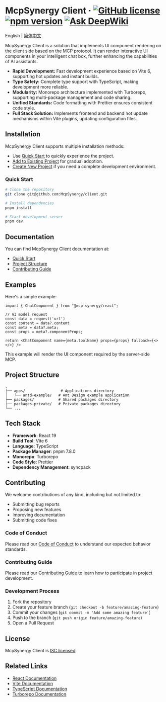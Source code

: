 # McpSynergy Client &middot; [![GitHub license](https://img.shields.io/badge/license-ISC-blue.svg)](LICENSE) [![npm version](https://img.shields.io/npm/v/mcps-client.svg?style=flat)](https://www.npmjs.com/package/mcps-client) [![Ask DeepWiki](https://deepwiki.com/badge.svg)](https://deepwiki.com/McpSynergy/client)

English | [简体中文](README.ZH.md)

McpSynergy Client is a solution that implements UI component rendering on the client side based on the MCP protocol. It can render interactive UI components in your intelligent chat box, further enhancing the capabilities of AI assistants.

* **Rapid Development:** Fast development experience based on Vite 6, supporting hot updates and instant builds.
* **Type Safety:** Complete type support with TypeScript, making development more reliable.
* **Modularity:** Monorepo architecture implemented with Turborepo, supporting multi-package management and code sharing.
* **Unified Standards:** Code formatting with Prettier ensures consistent code style.
* **Full Stack Solution:** Implements frontend and backend hot update mechanisms within Vite plugins, updating configuration files.

## Installation

McpSynergy Client supports multiple installation methods:

* Use [Quick Start](#quick-start) to quickly experience the project.
* [Add to Existing Project](#add-to-existing-project) for gradual adoption.
* [Create New Project](#create-new-project) if you need a complete development environment.

### Quick Start

```bash
# Clone the repository
git clone git@github.com:McpSynergy/client.git

# Install dependencies
pnpm install

# Start development server
pnpm dev
```

## Documentation

You can find McpSynergy Client documentation at:

* [Quick Start](#quick-start)
* [Project Structure](#project-structure)
* [Contributing Guide](#contributing-guide)

## Examples

Here's a simple example:

```tsx
import { ChatComponent } from "@mcp-synergy/react";

// AI model request
const data = request('url')
const content = data?.content
const meta = data?.meta;
const props = meta?.componentProps;

return <ChatComponent name={meta.toolName} props={props} fallback={<></>} />
```

This example will render the UI component required by the server-side MCP.

## Project Structure

```
.
├── apps/                # Applications directory
│   └── antd-example/   # Ant Design example application
├── packages/           # Shared packages directory
├── packages-private/   # Private packages directory
└── ...
```

## Tech Stack

* **Framework**: React 19
* **Build Tool**: Vite 6
* **Language**: TypeScript
* **Package Manager**: pnpm 7.8.0
* **Monorepo**: Turborepo
* **Code Style**: Prettier
* **Dependency Management**: syncpack

## Contributing

We welcome contributions of any kind, including but not limited to:

* Submitting bug reports
* Proposing new features
* Improving documentation
* Submitting code fixes

### Code of Conduct

Please read our [Code of Conduct](CODE_OF_CONDUCT.md) to understand our expected behavior standards.

### Contributing Guide

Please read our [Contributing Guide](CONTRIBUTING.md) to learn how to participate in project development.

### Development Process

1. Fork the repository
2. Create your feature branch (`git checkout -b feature/amazing-feature`)
3. Commit your changes (`git commit -m 'Add some amazing feature'`)
4. Push to the branch (`git push origin feature/amazing-feature`)
5. Open a Pull Request

## License

McpSynergy Client is [ISC licensed](LICENSE).

## Related Links

* [React Documentation](https://react.dev/)
* [Vite Documentation](https://vitejs.dev/)
* [TypeScript Documentation](https://www.typescriptlang.org/)
* [Turborepo Documentation](https://turbo.build/repo) 